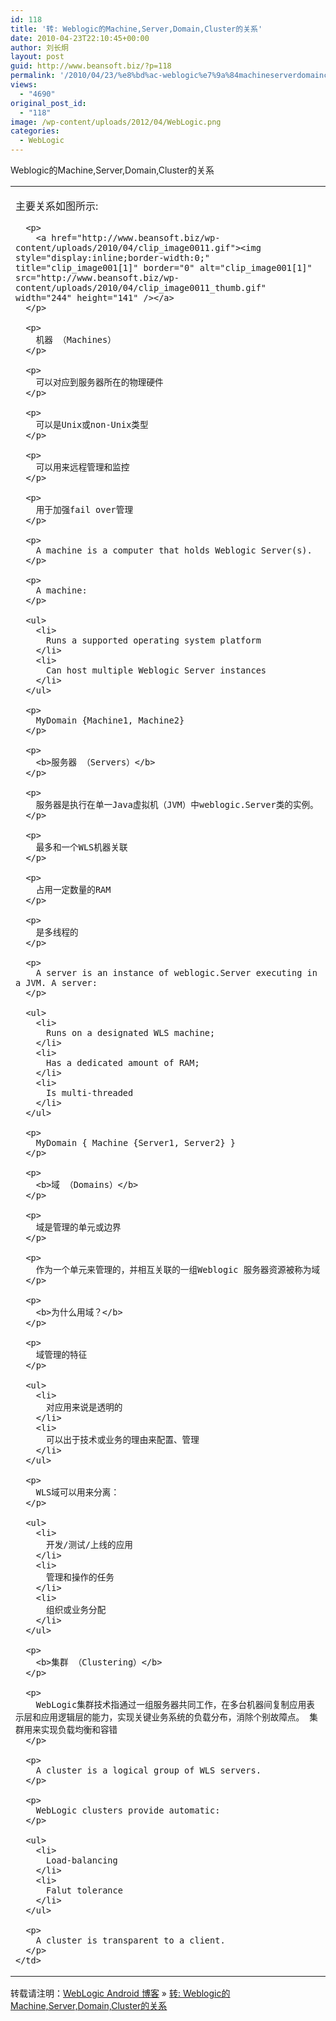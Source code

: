 ```yaml
---
id: 118
title: '转: Weblogic的Machine,Server,Domain,Cluster的关系'
date: 2010-04-23T22:10:45+00:00
author: 刘长炯
layout: post
guid: http://www.beansoft.biz/?p=118
permalink: '/2010/04/23/%e8%bd%ac-weblogic%e7%9a%84machineserverdomaincluster%e7%9a%84%e5%85%b3%e7%b3%bb/'
views:
  - "4690"
original_post_id:
  - "118"
image: /wp-content/uploads/2012/04/WebLogic.png
categories:
  - WebLogic
---
```

Weblogic的Machine,Server,Domain,Cluster的关系 

<table border="0" cellpadding="0">
  <tr>
    <td>
      <p>
        主要关系如图所示:
      </p>
      
      <p>
        <a href="http://www.beansoft.biz/wp-content/uploads/2010/04/clip_image0011.gif"><img style="display:inline;border-width:0;" title="clip_image001[1]" border="0" alt="clip_image001[1]" src="http://www.beansoft.biz/wp-content/uploads/2010/04/clip_image0011_thumb.gif" width="244" height="141" /></a>
      </p>
      
      <p>
        机器 （Machines）
      </p>
      
      <p>
        可以对应到服务器所在的物理硬件
      </p>
      
      <p>
        可以是Unix或non-Unix类型
      </p>
      
      <p>
        可以用来远程管理和监控
      </p>
      
      <p>
        用于加强fail over管理
      </p>
      
      <p>
        A machine is a computer that holds Weblogic Server(s).
      </p>
      
      <p>
        A machine:
      </p>
      
      <ul>
        <li>
          Runs a supported operating system platform
        </li>
        <li>
          Can host multiple Weblogic Server instances
        </li>
      </ul>
      
      <p>
        MyDomain {Machine1, Machine2}
      </p>
      
      <p>
        <b>服务器 （Servers）</b>
      </p>
      
      <p>
        服务器是执行在单一Java虚拟机（JVM）中weblogic.Server类的实例。
      </p>
      
      <p>
        最多和一个WLS机器关联
      </p>
      
      <p>
        占用一定数量的RAM
      </p>
      
      <p>
        是多线程的
      </p>
      
      <p>
        A server is an instance of weblogic.Server executing in a JVM. A server:
      </p>
      
      <ul>
        <li>
          Runs on a designated WLS machine;
        </li>
        <li>
          Has a dedicated amount of RAM;
        </li>
        <li>
          Is multi-threaded
        </li>
      </ul>
      
      <p>
        MyDomain { Machine {Server1, Server2} }
      </p>
      
      <p>
        <b>域 （Domains）</b>
      </p>
      
      <p>
        域是管理的单元或边界
      </p>
      
      <p>
        作为一个单元来管理的，并相互关联的一组Weblogic 服务器资源被称为域
      </p>
      
      <p>
        <b>为什么用域？</b>
      </p>
      
      <p>
        域管理的特征
      </p>
      
      <ul>
        <li>
          对应用来说是透明的
        </li>
        <li>
          可以出于技术或业务的理由来配置、管理
        </li>
      </ul>
      
      <p>
        WLS域可以用来分离：
      </p>
      
      <ul>
        <li>
          开发/测试/上线的应用
        </li>
        <li>
          管理和操作的任务
        </li>
        <li>
          组织或业务分配
        </li>
      </ul>
      
      <p>
        <b>集群 （Clustering）</b>
      </p>
      
      <p>
        WebLogic集群技术指通过一组服务器共同工作，在多台机器间复制应用表示层和应用逻辑层的能力，实现关键业务系统的负载分布，消除个别故障点。 集群用来实现负载均衡和容错
      </p>
      
      <p>
        A cluster is a logical group of WLS servers.
      </p>
      
      <p>
        WebLogic clusters provide automatic:
      </p>
      
      <ul>
        <li>
          Load-balancing
        </li>
        <li>
          Falut tolerance
        </li>
      </ul>
      
      <p>
        A cluster is transparent to a client.
      </p>
    </td>
  </tr>
</table>

转载请注明：[WebLogic Android 博客](http://www.beansoft.biz) &raquo; [转: Weblogic的Machine,Server,Domain,Cluster的关系](http://www.beansoft.biz/2010/04/23/%e8%bd%ac-weblogic%e7%9a%84machineserverdomaincluster%e7%9a%84%e5%85%b3%e7%b3%bb/)